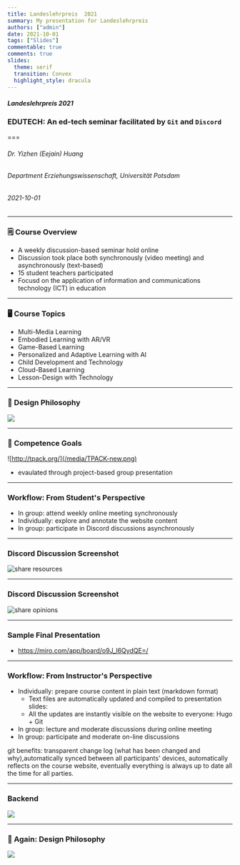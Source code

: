 ```yaml
---
title: Landeslehrpreis  2021
summary: My presentation for Landeslehrpreis
authors: ["admin"]
date: 2021-10-01
tags: ["Slides"]
commentable: true
comments: true
slides:
  theme: serif
  transition: Convex
  highlight_style: dracula
---
```


#### *Landeslehrpreis 2021*
### EDUTECH: An ed-tech seminar facilitated by `Git` and `Discord`
===
###### Dr. Yizhen (Eejain) Huang
###### Department Erziehungswissenschaft, Universität Potsdam
###### 2021-10-01

---
### 🗒 Course Overview 
- A weekly discussion-based seminar hold online 
- Discussion took place both synchronously (video meeting) and asynchronously (text-based) 
- 15 student teachers participated
- Focusd on the application of information and communications technology (ICT) in education

---
### 🖥 Course Topics 
- Multi-Media Learning
- Embodied Learning with AR/VR
- Game-Based Learning
- Personalized and Adaptive Learning with AI
- Child Development and Technology
- Cloud-Based Learning
- Lesson-Design with Technology

<!-- covers both theory and application -->

---
### 💫 Design Philosophy 

![](/media/edutech.jpg)

---
### 🎯 Competence Goals

![http://tpack.org/](/media/TPACK-new.png)

- evaulated through project-based group presentation

---
### Workflow: From Student's Perspective

- In group: attend weekly online meeting synchronously
- Individually: explore and annotate the website content
- In group: participate in Discord discussions asynchronously

<!-- --- -->
<!-- ###  How big are 2㎡?  -->

<!-- ![](/media/ardemo.jpg) -->

---
### Discord Discussion Screenshot

![share resources](/media/discord1.jpg)

---
### Discord Discussion Screenshot

![share opinions](/media/discord2.jpg)

---
### Sample Final Presentation
- https://miro.com/app/board/o9J_l6QydQE=/


---
### Workflow: From Instructor's Perspective
- Individually: prepare course content in plain text (markdown format)
    - Text files are automatically updated and compiled to presentation slides: 
    - All the updates are instantly visible on the website to everyone: Hugo + Git
- In group: lecture and moderate discussions during online meeting
- In group: participate and moderate on-line discussions

<aside class="notes">
      git benefits: transparent change log (what has been changed and why),automatically synced between all participants' devices, automatically reflects on the course website, eventually everything is always up to date all the time for all parties. 
</aside>

---
### Backend

![](/media/edutech_snap.png)

---
### 💫 Again: Design Philosophy 

![](/media/edutech.png)

 
